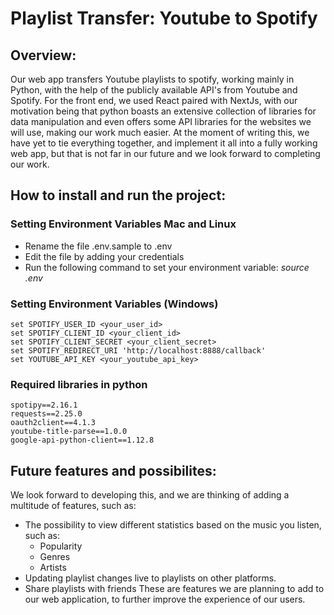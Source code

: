 # Playlist Transfer: Youtube to Spotify
## Overview:
Our web app transfers Youtube playlists to spotify, working mainly in Python, with the help of the publicly available API's from Youtube and Spotify. For the front end, we used React paired with NextJs, with our 
motivation being that python boasts an extensive collection of libraries for data manipulation and even offers some API libraries for the websites we will use, making our work much easier. At the moment of writing this, we have yet to tie everything together, and implement it all into a fully working web app, but that is not far in our future and we look forward to completing our work.
## How to install and run the project:
### Setting Environment Variables Mac and Linux
* Rename the file .env.sample to .env
* Edit the file by adding your credentials
* Run the following command to set your environment variable:
     _source .env_

### Setting Environment Variables (Windows)
    set SPOTIFY_USER_ID <your_user_id>  
    set SPOTIFY_CLIENT_ID <your_client_id>  
    set SPOTIFY_CLIENT_SECRET <your_client_secret>  
    set SPOTIFY_REDIRECT_URI 'http://localhost:8888/callback'  
    set YOUTUBE_API_KEY <your_youtube_api_key> 

### Required libraries in python
    spotipy==2.16.1
    requests==2.25.0
    oauth2client==4.1.3
    youtube-title-parse==1.0.0
    google-api-python-client==1.12.8
  
## Future features and possibilites:
We look forward to developing this, and we are thinking of adding a multitude of features, such as:
* The possibility to view different statistics based on the music you listen, such as:
    * Popularity
    * Genres
    * Artists
* Updating playlist changes live to playlists on other platforms.
* Share playlists with friends
These are features we are planning to add to our web application, to further improve the experience of our users.
